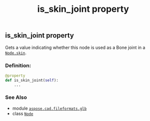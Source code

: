 ﻿---
title: is_skin_joint property
second_title: Aspose.CAD for Python via .NET API References
description: 
type: docs
weight: 170
url: /python-net/aspose.cad.fileformats.glb/node/is_skin_joint/
is_root: false
---

## is_skin_joint property


Gets a value indicating whether this node is used as a Bone joint in a [`Node.skin`](/cad/python-net/aspose.cad.fileformats.glb/node#skin).
### Definition:
```python
@property
def is_skin_joint(self):
    ...
```

### See Also
* module [`aspose.cad.fileformats.glb`](../../)
* class [`Node`](/cad/python-net/aspose.cad.fileformats.glb/node)
